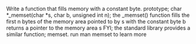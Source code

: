 Write a function that fills memory with a constant byte. prototype; char *_memset(char *s, char b, unsigned int n); the _memset() function fills the first n bytes of the memory area pointed to by s with the constant byte b returns a pointer to the memory area s FYI; the standard library provides a similar function; memset. run man memset to learn more
